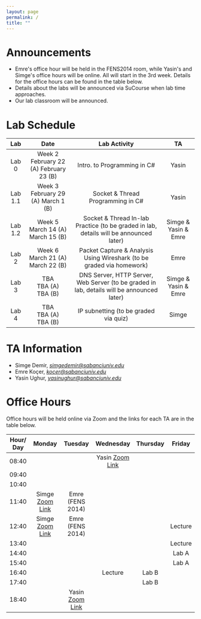 ```yaml
---
layout: page
permalink: /
title: ""
---
```


# Announcements
- Emre's office hour will be held in the FENS2014 room, while Yasin's and Simge's office hours will be online. All will start in the 3rd week. Details for the office hours can be found in the table below.
- Details about the labs will be announced via SuCourse when lab time approaches.
- Our lab classroom will be announced.


# Lab Schedule

|   Lab   |                     Date                      |                                        Lab Activity                                        |          TA          |
|:-------:|:---------------------------------------------:|:------------------------------------------------------------------------------------------:|:--------------------:|
|  Lab 0  | Week 2 <br/> February 22 (A) February 23 (B)  |                                Intro. to Programming in C#                                 |        Yasin         |
| Lab 1.1 |   Week 3 <br/> February 29 (A)  March 1 (B)   |                             Socket & Thread Programming in C#                              |        Yasin         |
| Lab 1.2 | Week 5  <br/> March 14 (A) <br/> March 15 (B) |   Socket & Thread In-lab Practice (to be graded in lab, details will be announced later)   | Simge & Yasin & Emre |
|  Lab 2  |    Week 6 <br/> March 21 (A)  March 22 (B)    |           Packet Capture & Analysis Using Wireshark (to be graded via homework)            |         Emre         |
|  Lab 3  |        TBA <br/> TBA (A) <br/> TBA (B)        | DNS Server, HTTP Server, Web Server (to be graded in lab, details will be announced later) | Simge & Yasin & Emre |
|  Lab 4  |        TBA <br/> TBA (A) <br/> TBA (B)        |                           IP subnetting (to be graded via quiz)                            |        Simge         |


# TA Information

- Simge Demir, *simgedemir@sabanciuniv.edu*  
- Emre Koçer, *kocer@sabanciuniv.edu*
- Yasin Ughur,  *yasinughur@sabanciuniv.edu*

# Office Hours

Office hours will be held online via Zoom and the links for each TA are in the table below. 

| Hour/ Day |                                            **Monday**                                             |                         **Tuesday**                          |                        **Wednesday**                         | **Thursday** | **Friday** |
|:---------:|:-------------------------------------------------------------------------------------------------:|:------------------------------------------------------------:|:------------------------------------------------------------:|:------------:|:----------:|
|   08:40   |                                               			 	                                               |                              		                              | Yasin [Zoom Link](https://sabanciuniv.zoom.us/j/95528607325) |              |            |
|   09:40   |                                               		 	                                                |                              		                              |                                                              |              |            |
|   10:40   |                                                                                                   |                                                              |                              		                              |              |            |
|   11:40   | Simge [Zoom Link](https://sabanciuniv.zoom.us/j/97501603938?pwd=Z3hiZHZjR2NRZGs3NktpWjQ5UEpLZz09) |                       Emre (FENS 2014)                       |                                                              |              |            |
|   12:40   | Simge [Zoom Link](https://sabanciuniv.zoom.us/j/97501603938?pwd=Z3hiZHZjR2NRZGs3NktpWjQ5UEpLZz09) |                       Emre (FENS 2014)                       |                                                              |              |  Lecture   |
|   13:40   |                                                                                                   |                                                              |                                                              |              |  Lecture   |
|   14:40   |                                                                                                   |                                                              |                                                              |              |   Lab A    |
|   15:40   |                                                                                                   |                                                              |                                                              |              |   Lab A    |
|   16:40   |                                                                                                   |                                                              |                           Lecture                            |    Lab B     |            |
|   17:40   |                                                                                                   |                                                              |                                                              |    Lab B     |            |
|   18:40   |                                                                                                   | Yasin [Zoom Link](https://sabanciuniv.zoom.us/j/95528607325) |                                                              |              |            |